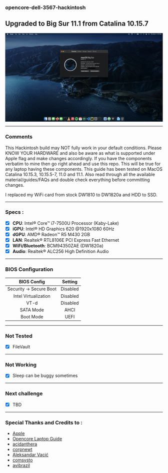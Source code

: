 ### opencore-dell-3567-hackintosh

## Upgraded to Big Sur 11.1 from Catalina 10.15.7
<img src="/docs/desktop.png?raw=true" alt="MacOS Big Sur 11.1" align="center">

--------------------------------------------------------------------------------------------

### Comments

This Hackintosh build may NOT fully work in your default conditions. Please KNOW YOUR HARDWARE and also be aware as what is supported under Apple flag and make changes accordingly. If you have the components verbatim to mine then go right ahead and use this repo. This will be true for any laptop having these components. This guide has been tested on MacOS Catalina 10.15.3, 10.15.5-7, 11.0 and 11.1. Also read through all the available material/guides/FAQs and double check everything before committing changes.

I replaced my WiFi card from stock DW1810 to DW1820a and HDD to SSD.

--------------------------------------------------------------------------------------------

### Specs :

- [x] <b>CPU</b>: Intel® Core™ i7-7500U Processor (Kaby-Lake)
- [x] <b>iGPU</b>: Intel® HD Graphics 620 @1920x1080 60Hz
- [x] <b>dGPU</b>: AMD® Radeon™ R5 M430 2GB
- [x] <b>LAN</b>: Realtek® RTL8106E PCI Express Fast Ethernet
- [x] <b>WiFi/Bluetooth</b>: BCM94350ZAE (DW1820a)
- [x] <b>Audio</b>: Realtek® ALC256 High Definition Audio

--------------------------------------------------------------------------------------------

### BIOS Configuration

BIOS Config | Setting
:---:| :---:
Security -> Secure Boot | Disabled
Intel Virtualization    | Disabled
VT-d | Disabled
SATA Mode | AHCI
Boot Mode | UEFI

--------------------------------------------------------------------------------------------

### Not Tested

- [x] FileVault

--------------------------------------------------------------------------------------------

### Not Working

- [x] Sleep can be buggy sometimes

--------------------------------------------------------------------------------------------

### Next challenge
- [x] TBD

--------------------------------------------------------------------------------------------

### Special Thanks and Credits to :

- [Apple](https://apple.com)
- [Opencore Laptop Guide](https://dortania.github.io/vanilla-laptop-guide/)
- [acidanthera](https://github.com/acidanthera)
- [corpnewt](https://github.com/corpnewt)
- [Aleksandar Vacić](https://aplus.rs/tags/opencore)
- [comsysto](https://comsysto.github.io/Display-Override-PropertyList-File-Parser-and-Generator-with-HiDPI-Support-For-Scaled-Resolutions/)
- [avibrazil](https://github.com/avibrazil/RDM)
